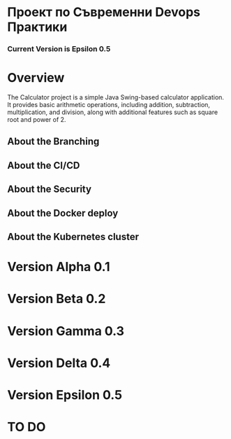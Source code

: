 # Проект по Съвременни Devops Практики
### Current Version is Epsilon 0.5 
# Overview
The Calculator project is a simple Java Swing-based calculator application. It provides basic arithmetic operations, including addition, subtraction, multiplication, and division, along with additional features such as square root and power of 2.
## About the Branching

## About the CI/CD

## About the Security

## About the Docker deploy

## About the Kubernetes cluster
# Version Alpha 0.1

# Version Beta 0.2

# Version Gamma 0.3

# Version Delta 0.4

# Version Epsilon 0.5

# TO DO
